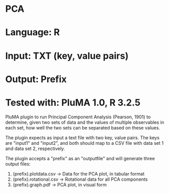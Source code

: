 # PCA
# Language: R
# Input: TXT (key, value pairs)
# Output: Prefix
# Tested with: PluMA 1.0, R 3.2.5

PluMA plugin to run Principal Component Analysis (Pearson, 1901) to determine, given
two sets of data and the values of multiple observables in each set, how well the
two sets can be separated based on these values.

The plugin expects as input a text file with two key, value pairs.  The keys are
"input1" and "input2", and both should map to a CSV file with data set 1 and data set 2,
respectively.

The plugin accepts a "prefix" as an "outputfile" and will generate three output files:
1. (prefix).plotdata.csv -> Data for the PCA plot, in tabular format
2. (prefix).rotational.csv -> Rotational data for all PCA components
3. (prefix).graph.pdf -> PCA plot, in visual form

